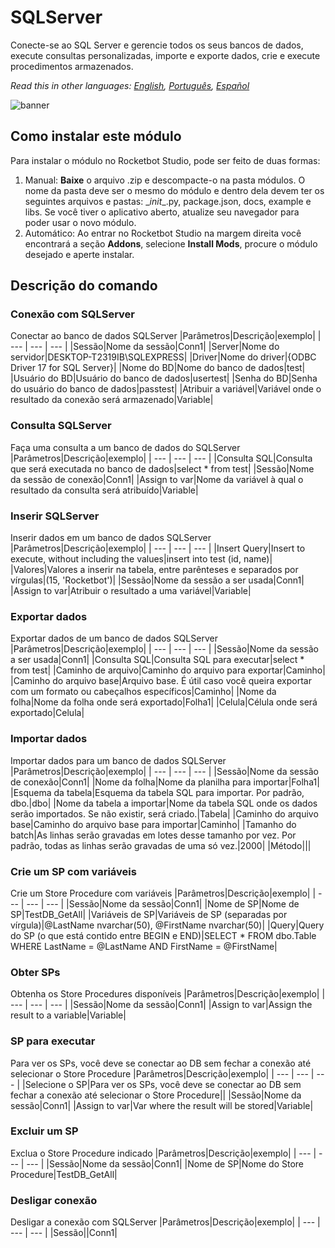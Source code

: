 # SQLServer
  
Conecte-se ao SQL Server e gerencie todos os seus bancos de dados, execute consultas personalizadas, importe e exporte dados, crie e execute procedimentos armazenados.  

*Read this in other languages: [English](Manual_SQLServer_.md), [Português](Manual_SQLServer_.pr.md), [Español](Manual_SQLServer_.es.md)*
  
![banner](imgs/Banner_SQLServer_.jpg)
## Como instalar este módulo
  
Para instalar o módulo no Rocketbot Studio, pode ser feito de duas formas:
1. Manual: __Baixe__ o arquivo .zip e descompacte-o na pasta módulos. O nome da pasta deve ser o mesmo do módulo e dentro dela devem ter os seguintes arquivos e pastas: \__init__.py, package.json, docs, example e libs. Se você tiver o aplicativo aberto, atualize seu navegador para poder usar o novo módulo.
2. Automático: Ao entrar no Rocketbot Studio na margem direita você encontrará a seção **Addons**, selecione **Install Mods**, procure o módulo desejado e aperte instalar.  


## Descrição do comando

### Conexão com SQLServer
  
Conectar ao banco de dados SQLServer
|Parâmetros|Descrição|exemplo|
| --- | --- | --- |
|Sessão|Nome da sessão|Conn1|
|Server|Nome do servidor|DESKTOP-T2319IB\SQLEXPRESS|
|Driver|Nome do driver|{ODBC Driver 17 for SQL Server}|
|Nome do BD|Nome do banco de dados|test|
|Usuário do BD|Usuário do banco de dados|usertest|
|Senha do BD|Senha do usuário do banco de dados|passtest|
|Atribuir a variável|Variável onde o resultado da conexão será armazenado|Variable|

### Consulta SQLServer
  
Faça uma consulta a um banco de dados do SQLServer
|Parâmetros|Descrição|exemplo|
| --- | --- | --- |
|Consulta SQL|Consulta que será executada no banco de dados|select * from test|
|Sessão|Nome da sessão de conexão|Conn1|
|Assign to var|Nome da variável à qual o resultado da consulta será atribuído|Variable|

### Inserir SQLServer
  
Inserir dados em um banco de dados SQLServer
|Parâmetros|Descrição|exemplo|
| --- | --- | --- |
|Insert Query|Insert to execute, without including the values|insert into test (id, name)|
|Valores|Valores a inserir na tabela, entre parênteses e separados por vírgulas|(15, 'Rocketbot')|
|Sessão|Nome da sessão a ser usada|Conn1|
|Assign to var|Atribuir o resultado a uma variável|Variable|

### Exportar dados
  
Exportar dados de um banco de dados SQLServer
|Parâmetros|Descrição|exemplo|
| --- | --- | --- |
|Sessão|Nome da sessão a ser usada|Conn1|
|Consulta SQL|Consulta SQL para executar|select * from test|
|Caminho de arquivo|Caminho do arquivo para exportar|Caminho|
|Caminho do arquivo base|Arquivo base. É útil caso você queira exportar com um formato ou cabeçalhos específicos|Caminho|
|Nome da folha|Nome da folha onde será exportado|Folha1|
|Celula|Célula onde será exportado|Celula|

### Importar dados
  
Importar dados para um banco de dados SQLServer
|Parâmetros|Descrição|exemplo|
| --- | --- | --- |
|Sessão|Nome da sessão de conexão|Conn1|
|Nome da folha|Nome da planilha para importar|Folha1|
|Esquema da tabela|Esquema da tabela SQL para importar. Por padrão, dbo.|dbo|
|Nome da tabela a importar|Nome da tabela SQL onde os dados serão importados. Se não existir, será criado.|Tabela|
|Caminho do arquivo base|Caminho do arquivo base para importar|Caminho|
|Tamanho do batch|As linhas serão gravadas em lotes desse tamanho por vez. Por padrão, todas as linhas serão gravadas de uma só vez.|2000|
|Método|||

### Crie um SP com variáveis
  
Crie um Store Procedure com variáveis
|Parâmetros|Descrição|exemplo|
| --- | --- | --- |
|Sessão|Nome da sessão|Conn1|
|Nome de SP|Nome de SP|TestDB_GetAll|
|Variáveis de SP|Variáveis de SP (separadas por vírgula)|@LastName nvarchar(50), @FirstName nvarchar(50)|
|Query|Query do SP (o que está contido entre BEGIN e END)|SELECT * FROM dbo.Table WHERE LastName = @LastName AND FirstName = @FirstName|

### Obter SPs
  
Obtenha os Store Procedures disponíveis
|Parâmetros|Descrição|exemplo|
| --- | --- | --- |
|Sessão|Nome da sessão|Conn1|
|Assign to var|Assign the result to a variable|Variable|

### SP para executar
  
Para ver os SPs, você deve se conectar ao DB sem fechar a conexão até selecionar o Store Procedure
|Parâmetros|Descrição|exemplo|
| --- | --- | --- |
|Selecione o SP|Para ver os SPs, você deve se conectar ao DB sem fechar a conexão até selecionar o Store Procedure||
|Sessão|Nome da sessão|Conn1|
|Assign to var|Var where the result will be stored|Variable|

### Excluir um SP
  
Exclua o Store Procedure indicado
|Parâmetros|Descrição|exemplo|
| --- | --- | --- |
|Sessão|Nome da sessão|Conn1|
|Nome de SP|Nome do Store Procedure|TestDB_GetAll|

### Desligar conexão
  
Desligar a conexão com SQLServer
|Parâmetros|Descrição|exemplo|
| --- | --- | --- |
|Sessão||Conn1|
